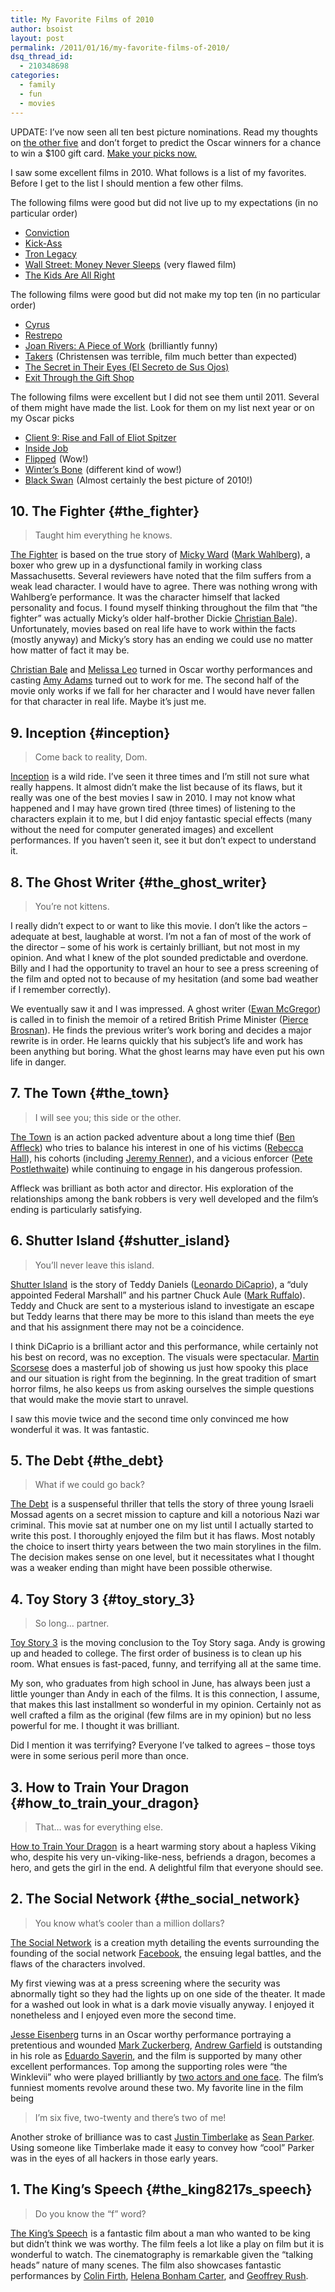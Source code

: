 ```yaml
---
title: My Favorite Films of 2010
author: bsoist
layout: post
permalink: /2011/01/16/my-favorite-films-of-2010/
dsq_thread_id:
  - 210348698
categories:
  - family
  - fun
  - movies
---
```

UPDATE: I&#8217;ve now seen all ten best picture nominations. Read my thoughts on [the other five][1] and don&#8217;t forget to predict the Oscar winners for a chance to win a $100 gift card. [Make your picks now.][2] 

I saw some excellent films in 2010. What follows is a list of my favorites. Before I get to the list I should mention a few other films. 

The following films were good but did not live up to my expectations (in no particular order)

  * <a rel="nofollow" href="http://www.amazon.com/gp/product/B004EQAVA0?ie=UTF8&#038;tag=weifyoasme-20&#038;linkCode=as2&#038;camp=1789&#038;creative=390957&#038;creativeASIN=B004EQAVA0">Conviction</a><img src="http://www.assoc-amazon.com/e/ir?t=weifyoasme-20&#038;l=as2&#038;o=1&#038;a=B004EQAVA0" width="1" height="1" border="0" alt="" style="border:none !important; margin:0px !important;" />
  * <a rel="nofollow" href="http://www.amazon.com/gp/product/B002ZG9846?ie=UTF8&#038;tag=weifyoasme-20&#038;linkCode=as2&#038;camp=1789&#038;creative=390957&#038;creativeASIN=B002ZG9846">Kick-Ass</a><img src="http://www.assoc-amazon.com/e/ir?t=weifyoasme-20&#038;l=as2&#038;o=1&#038;a=B002ZG9846" width="1" height="1" border="0" alt="" style="border:none !important; margin:0px !important;" />
  * <a rel="nofollow" href="http://www.amazon.com/gp/product/B002ZG99R2?ie=UTF8&#038;tag=weifyoasme-20&#038;linkCode=as2&#038;camp=1789&#038;creative=390957&#038;creativeASIN=B002ZG99R2">Tron Legacy</a><img src="http://www.assoc-amazon.com/e/ir?t=weifyoasme-20&#038;l=as2&#038;o=1&#038;a=B002ZG99R2" width="1" height="1" border="0" alt="" style="border:none !important; margin:0px !important;" />
  * <a rel="nofollow" href="http://www.amazon.com/gp/product/B004A2AN5G?ie=UTF8&#038;tag=weifyoasme-20&#038;linkCode=as2&#038;camp=1789&#038;creative=390957&#038;creativeASIN=B004A2AN5G">Wall Street: Money Never Sleeps</a><img src="http://www.assoc-amazon.com/e/ir?t=weifyoasme-20&#038;l=as2&#038;o=1&#038;a=B004A2AN5G" width="1" height="1" border="0" alt="" style="border:none !important; margin:0px !important;" /> (very flawed film)
  * <a rel="nofollow" href="http://www.amazon.com/gp/product/B003L20ICE?ie=UTF8&#038;tag=weifyoasme-20&#038;linkCode=as2&#038;camp=1789&#038;creative=390957&#038;creativeASIN=B003L20ICE">The Kids Are All Right</a><img src="http://www.assoc-amazon.com/e/ir?t=weifyoasme-20&#038;l=as2&#038;o=1&#038;a=B003L20ICE" width="1" height="1" border="0" alt="" style="border:none !important; margin:0px !important;" />

The following films were good but did not make my top ten (in no particular order)

  * <a rel="nofollow" href="http://www.amazon.com/gp/product/B0037QGRV0?ie=UTF8&#038;tag=weifyoasme-20&#038;linkCode=as2&#038;camp=1789&#038;creative=390957&#038;creativeASIN=B0037QGRV0">Cyrus</a><img src="http://www.assoc-amazon.com/e/ir?t=weifyoasme-20&#038;l=as2&#038;o=1&#038;a=B0037QGRV0" width="1" height="1" border="0" alt="" style="border:none !important; margin:0px !important;" />
  * <a rel="nofollow" href="http://www.amazon.com/gp/product/B0042KZJIC?ie=UTF8&#038;tag=weifyoasme-20&#038;linkCode=as2&#038;camp=1789&#038;creative=390957&#038;creativeASIN=B0042KZJIC">Restrepo</a><img src="http://www.assoc-amazon.com/e/ir?t=weifyoasme-20&#038;l=as2&#038;o=1&#038;a=B0042KZJIC" width="1" height="1" border="0" alt="" style="border:none !important; margin:0px !important;" />
  * <a rel="nofollow" href="http://www.amazon.com/gp/product/B00433KF1E?ie=UTF8&#038;tag=weifyoasme-20&#038;linkCode=as2&#038;camp=1789&#038;creative=390957&#038;creativeASIN=B00433KF1E">Joan Rivers: A Piece of Work</a><img src="http://www.assoc-amazon.com/e/ir?t=weifyoasme-20&#038;l=as2&#038;o=1&#038;a=B00433KF1E" width="1" height="1" border="0" alt="" style="border:none !important; margin:0px !important;" /> (brilliantly funny)
  * <a rel="nofollow" href="http://www.amazon.com/gp/product/B0021L8V2A?ie=UTF8&#038;tag=weifyoasme-20&#038;linkCode=as2&#038;camp=1789&#038;creative=390957&#038;creativeASIN=B0021L8V2A">Takers</a><img src="http://www.assoc-amazon.com/e/ir?t=weifyoasme-20&#038;l=as2&#038;o=1&#038;a=B0021L8V2A" width="1" height="1" border="0" alt="" style="border:none !important; margin:0px !important;" /> (Christensen was terrible, film much better than expected)
  * <a rel="nofollow" href="http://www.amazon.com/gp/product/B0036TGSJE?ie=UTF8&#038;tag=weifyoasme-20&#038;linkCode=as2&#038;camp=1789&#038;creative=390957&#038;creativeASIN=B0036TGSJE">The Secret in Their Eyes (El Secreto de Sus Ojos)</a><img src="http://www.assoc-amazon.com/e/ir?t=weifyoasme-20&#038;l=as2&#038;o=1&#038;a=B0036TGSJE" width="1" height="1" border="0" alt="" style="border:none !important; margin:0px !important;" />
  * <a rel="nofollow" href="http://www.amazon.com/gp/product/B00470MG06?ie=UTF8&#038;tag=weifyoasme-20&#038;linkCode=as2&#038;camp=1789&#038;creative=390957&#038;creativeASIN=B00470MG06">Exit Through the Gift Shop</a><img src="http://www.assoc-amazon.com/e/ir?t=weifyoasme-20&#038;l=as2&#038;o=1&#038;a=B00470MG06" width="1" height="1" border="0" alt="" style="border:none !important; margin:0px !important;" />

The following films were excellent but I did not see them until 2011. Several of them might have made the list. Look for them on my list next year or on my Oscar picks

  * <a rel="nofollow" href="http://www.amazon.com/gp/product/B0047UJBJK?ie=UTF8&#038;tag=weifyoasme-20&#038;linkCode=as2&#038;camp=1789&#038;creative=390957&#038;creativeASIN=B0047UJBJK">Client 9: Rise and Fall of Eliot Spitzer</a><img src="http://www.assoc-amazon.com/e/ir?t=weifyoasme-20&#038;l=as2&#038;o=1&#038;a=B0047UJBJK" width="1" height="1" border="0" alt="" style="border:none !important; margin:0px !important;" />
  * <a rel="nofollow" href="http://www.amazon.com/gp/product/B0041KKYBA?ie=UTF8&#038;tag=weifyoasme-20&#038;linkCode=as2&#038;camp=1789&#038;creative=390957&#038;creativeASIN=B0041KKYBA">Inside Job</a><img src="http://www.assoc-amazon.com/e/ir?t=weifyoasme-20&#038;l=as2&#038;o=1&#038;a=B0041KKYBA" width="1" height="1" border="0" alt="" style="border:none !important; margin:0px !important;" />
  * <a rel="nofollow" href="http://www.amazon.com/gp/product/B002ZG97KG?ie=UTF8&#038;tag=weifyoasme-20&#038;linkCode=as2&#038;camp=1789&#038;creative=390957&#038;creativeASIN=B002ZG97KG">Flipped</a><img src="http://www.assoc-amazon.com/e/ir?t=weifyoasme-20&#038;l=as2&#038;o=1&#038;a=B002ZG97KG" width="1" height="1" border="0" alt="" style="border:none !important; margin:0px !important;" /> (Wow!)
  * <a rel="nofollow" href="http://www.amazon.com/gp/product/B003EYVXTG?ie=UTF8&#038;tag=weifyoasme-20&#038;linkCode=as2&#038;camp=1789&#038;creative=390957&#038;creativeASIN=B003EYVXTG">Winter&#8217;s Bone</a><img src="http://www.assoc-amazon.com/e/ir?t=weifyoasme-20&#038;l=as2&#038;o=1&#038;a=B003EYVXTG" width="1" height="1" border="0" alt="" style="border:none !important; margin:0px !important;" /> (different kind of wow!)
  * <a rel="nofollow" href="http://www.amazon.com/gp/product/B0041KKYEM?ie=UTF8&#038;tag=weifyoasme-20&#038;linkCode=as2&#038;camp=1789&#038;creative=390957&#038;creativeASIN=B0041KKYEM">Black Swan</a><img src="http://www.assoc-amazon.com/e/ir?t=weifyoasme-20&#038;l=as2&#038;o=1&#038;a=B0041KKYEM" width="1" height="1" border="0" alt="" style="border:none !important; margin:0px !important;" /> (Almost certainly the best picture of 2010!)

## 10. The Fighter {#the_fighter}

> Taught him everything he knows.

<a rel="nofollow" href="http://www.amazon.com/gp/product/B003UESJHO?ie=UTF8&tag=weifyoasme-20&linkCode=as2&camp=1789&creative=390957&creativeASIN=B003UESJHO">The Fighter</a><img src="http://www.assoc-amazon.com/e/ir?t=weifyoasme-20&l=as2&o=1&a=B003UESJHO" width="1" height="1" border="0" alt="" style="border:none !important; margin:0px !important;" /> is based on the true story of <a rel="nofollow" href="http://en.wikipedia.org/wiki/Micky_Ward">Micky Ward</a> (<a rel="nofollow" href="http://www.imdb.com/name/nm0000242/">Mark Wahlberg</a>), a boxer who grew up in a dysfunctional family in working class Massachusetts. Several reviewers have noted that the film suffers from a weak lead character. I would have to agree. There was nothing wrong with Wahlberg&#8217;e performance. It was the character himself that lacked personality and focus. I found myself thinking throughout the film that &#8220;the fighter&#8221; was actually Micky&#8217;s older half-brother Dickie <a rel="nofollow" href="http://www.imdb.com/name/nm0000288/">Christian Bale</a>). Unfortunately, movies based on real life have to work within the facts (mostly anyway) and Micky&#8217;s story has an ending we could use no matter how matter of fact it may be.

<a rel="nofollow" href="http://www.imdb.com/name/nm0000288/">Christian Bale</a> and <a rel="nofollow" href="http://www.imdb.com/name/nm0502425/">Melissa Leo</a> turned in Oscar worthy performances and casting <a rel="nofollow" href="http://www.imdb.com/name/nm0010736/">Amy Adams</a> turned out to work for me. The second half of the movie only works if we fall for her character and I would have never fallen for that character in real life. Maybe it&#8217;s just me.

## 9. Inception {#inception}

> Come back to reality, Dom.

<a rel="nofollow" href="http://www.amazon.com/gp/product/B002ZG981E?ie=UTF8&tag=weifyoasme-20&linkCode=as2&camp=1789&creative=390957&creativeASIN=B002ZG981E">Inception</a><img src="http://www.assoc-amazon.com/e/ir?t=weifyoasme-20&l=as2&o=1&a=B002ZG981E" width="1" height="1" border="0" alt="" style="border:none !important; margin:0px !important;" /> is a wild ride. I&#8217;ve seen it three times and I&#8217;m still not sure what really happens. It almost didn&#8217;t make the list because of its flaws, but it really was one of the best movies I saw in 2010. I may not know what happened and I may have grown tired (three times) of listening to the characters explain it to me, but I did enjoy fantastic special effects (many without the need for computer generated images) and excellent performances. If you haven&#8217;t seen it, see it but don&#8217;t expect to understand it.

## 8. The Ghost Writer {#the_ghost_writer}

> You&#8217;re not kittens.

I really didn&#8217;t expect to or want to like this movie. I don&#8217;t like the actors &#8211; adequate at best, laughable at worst. I&#8217;m not a fan of most of the work of the director &#8211; some of his work is certainly brilliant, but not most in my opinion. And what I knew of the plot sounded predictable and overdone. Billy and I had the opportunity to travel an hour to see a press screening of the film and opted not to because of my hesitation (and some bad weather if I remember correctly).

We eventually saw it and I was impressed. A ghost writer (<a rel="nofollow" href="http://www.imdb.com/name/nm0000191/">Ewan McGregor</a>) is called in to finish the memoir of a retired British Prime Minister (<a rel="nofollow" href="http://www.imdb.com/name/nm0000112/">Pierce Brosnan</a>). He finds the previous writer&#8217;s work boring and decides a major rewrite is in order. He learns quickly that his subject&#8217;s life and work has been anything but boring. What the ghost learns may have even put his own life in danger.

## 7. The Town {#the_town}

> I will see you; this side or the other.

<a rel="nofollow" href="http://www.amazon.com/gp/product/B002ZG99NG?ie=UTF8&tag=weifyoasme-20&linkCode=as2&camp=1789&creative=390957&creativeASIN=B002ZG99NG">The Town</a><img src="http://www.assoc-amazon.com/e/ir?t=weifyoasme-20&l=as2&o=1&a=B002ZG99NG" width="1" height="1" border="0" alt="" style="border:none !important; margin:0px !important;" /> is an action packed adventure about a long time thief (<a rel="nofollow" href="http://www.imdb.com/name/nm0000255/">Ben Affleck</a>) who tries to balance his interest in one of his victims (<a rel="nofollow" href="http://www.imdb.com/name/nm0356017/">Rebecca Hall</a>), his cohorts (including <a rel="nofollow" href="http://www.imdb.com/name/nm0719637/">Jeremy Renner</a>), and a vicious enforcer (<a rel="nofollow" href="http://www.imdb.com/name/nm0000592/">Pete Postlethwaite</a>) while continuing to engage in his dangerous profession. 

Affleck was brilliant as both actor and director. His exploration of the relationships among the bank robbers is very well developed and the film&#8217;s ending is particularly satisfying.

## 6. Shutter Island {#shutter_island}

> You&#8217;ll never leave this island.

<a rel="nofollow" href="http://www.amazon.com/gp/product/B001GCUO5M?ie=UTF8&tag=weifyoasme-20&linkCode=as2&camp=1789&creative=390957&creativeASIN=B001GCUO5M">Shutter Island</a><img src="http://www.assoc-amazon.com/e/ir?t=weifyoasme-20&l=as2&o=1&a=B001GCUO5M" width="1" height="1" border="0" alt="" style="border:none !important; margin:0px !important;" /> is the story of Teddy Daniels (<a rel="nofollow" href="http://www.imdb.com/name/nm0000138/">Leonardo DiCaprio</a>), a &#8220;duly appointed Federal Marshall&#8221; and his partner Chuck Aule (<a rel="nofollow" href="http://www.imdb.com/name/nm0749263/">Mark Ruffalo</a>). Teddy and Chuck are sent to a mysterious island to investigate an escape but Teddy learns that there may be more to this island than meets the eye and that his assignment there may not be a coincidence. 

I think DiCaprio is a brilliant actor and this performance, while certainly not his best on record, was no exception. The visuals were spectacular. <a rel="nofollow" href="http://www.imdb.com/name/nm0000217/">Martin Scorsese</a> does a masterful job of showing us just how spooky this place and our situation is right from the beginning. In the great tradition of smart horror films, he also keeps us from asking ourselves the simple questions that would make the movie start to unravel. 

I saw this movie twice and the second time only convinced me how wonderful it was. It was fantastic.

## 5. The Debt {#the_debt}

> What if we could go back?

<a rel="nofollow" href="http://www.amazon.com/gp/product/B003Y5H4Y8?ie=UTF8&tag=weifyoasme-20&linkCode=as2&camp=1789&creative=390957&creativeASIN=B003Y5H4Y8">The Debt</a><img src="http://www.assoc-amazon.com/e/ir?t=weifyoasme-20&l=as2&o=1&a=B003Y5H4Y8" width="1" height="1" border="0" alt="" style="border:none !important; margin:0px !important;" /> is a suspenseful thriller that tells the story of three young Israeli Mossad agents on a secret mission to capture and kill a notorious Nazi war criminal. This movie sat at number one on my list until I actually started to write this post. I thoroughly enjoyed the film but it has flaws. Most notably the choice to insert thirty years between the two main storylines in the film. The decision makes sense on one level, but it necessitates what I thought was a weaker ending than might have been possible otherwise. 

## 4. Toy Story 3 {#toy_story_3}

> So long&#8230; partner.

<a rel="nofollow" href="http://www.amazon.com/gp/product/B00275EHJG?ie=UTF8&tag=weifyoasme-20&linkCode=as2&camp=1789&creative=390957&creativeASIN=B00275EHJG">Toy Story 3</a><img src="http://www.assoc-amazon.com/e/ir?t=weifyoasme-20&l=as2&o=1&a=B00275EHJG" width="1" height="1" border="0" alt="" style="border:none !important; margin:0px !important;" /> is the moving conclusion to the Toy Story saga. Andy is growing up and headed to college. The first order of business is to clean up his room. What ensues is fast-paced, funny, and terrifying all at the same time. 

My son, who graduates from high school in June, has always been just a little younger than Andy in each of the films. It is this connection, I assume, that makes this last installment so wonderful in my opinion. Certainly not as well crafted a film as the original (few films are in my opinion) but no less powerful for me. I thought it was brilliant. 

Did I mention it was terrifying? Everyone I&#8217;ve talked to agrees &#8211; those toys were in some serious peril more than once. 

## 3. How to Train Your Dragon {#how_to_train_your_dragon}

> That&#8230; was for everything else.

<a rel="nofollow" href="http://www.amazon.com/gp/product/B002ZG97YM?ie=UTF8&tag=weifyoasme-20&linkCode=as2&camp=1789&creative=390957&creativeASIN=B002ZG97YM">How to Train Your Dragon</a><img src="http://www.assoc-amazon.com/e/ir?t=weifyoasme-20&l=as2&o=1&a=B002ZG97YM" width="1" height="1" border="0" alt="" style="border:none !important; margin:0px !important;" /> is a heart warming story about a hapless Viking who, despite his very un-viking-like-ness, befriends a dragon, becomes a hero, and gets the girl in the end. A delightful film that everyone should see.

## 2. The Social Network {#the_social_network}

> You know what&#8217;s cooler than a million dollars?

<a rel="nofollow" href="http://www.amazon.com/gp/product/B0034G4P7G?ie=UTF8&tag=weifyoasme-20&linkCode=as2&camp=1789&creative=390957&creativeASIN=B0034G4P7G">The Social Network</a><img src="http://www.assoc-amazon.com/e/ir?t=weifyoasme-20&l=as2&o=1&a=B0034G4P7G" width="1" height="1" border="0" alt="" style="border:none !important; margin:0px !important;" /> is a creation myth detailing the events surrounding the founding of the social network <a rel="nofollow" href="http://facebook.com">Facebook</a>, the ensuing legal battles, and the flaws of the characters involved. 

My first viewing was at a press screening where the security was abnormally tight so they had the lights up on one side of the theater. It made for a washed out look in what is a dark movie visually anyway. I enjoyed it nonetheless and I enjoyed even more the second time. 

<a rel="nofollow" href="http://www.imdb.com/name/nm0251986/">Jesse Eisenberg</a> turns in an Oscar worthy performance portraying a pretentious and wounded <a rel="nofollow" href="http://en.wikipedia.org/wiki/Mark_Zuckerberg">Mark Zuckerberg</a>, <a rel="nofollow" href="http://www.imdb.com/name/nm1940449/">Andrew Garfield</a> is outstanding in his role as <a rel="nofollow" href="http://en.wikipedia.org/wiki/Eduardo_Saverin">Eduardo Saverin</a>, and the film is supported by many other excellent performances. Top among the supporting roles were &#8220;the Winklevii&#8221; who were played brilliantly by <a rel="nofollow" href="http://www.washingtonpost.com/wp-dyn/content/article/2010/09/30/AR2010093002654.html">two actors and one face</a>. The film&#8217;s funniest moments revolve around these two. My favorite line in the film being 

> I&#8217;m six five, two-twenty and there&#8217;s two of me!

Another stroke of brilliance was to cast <a rel="nofollow" href="http://www.imdb.com/name/nm0005493/">Justin Timberlake</a> as <a rel="nofollow" href="http://en.wikipedia.org/wiki/Sean_Parker">Sean Parker</a>. Using someone like Timberlake made it easy to convey how &#8220;cool&#8221; Parker was in the eyes of all hackers in those early years. 

## 1. The King&#8217;s Speech {#the_king8217s_speech}

> Do you know the &#8220;f&#8221; word?

<a rel="nofollow" href="http://www.amazon.com/gp/product/B003UESJH4?ie=UTF8&tag=weifyoasme-20&linkCode=as2&camp=1789&creative=390957&creativeASIN=B003UESJH4">The King&#8217;s Speech</a><img src="http://www.assoc-amazon.com/e/ir?t=weifyoasme-20&l=as2&o=1&a=B003UESJH4" width="1" height="1" border="0" alt="" style="border:none !important; margin:0px !important;" /> is a fantastic film about a man who wanted to be king but didn&#8217;t think we was worthy. The film feels a lot like a play on film but it is wonderful to watch. The cinematography is remarkable given the &#8220;talking heads&#8221; nature of many scenes. The film also showcases fantastic performances by <a rel="nofollow" href="http://www.imdb.com/name/nm0000147/">Colin Firth</a>, <a rel="nofollow" href="http://www.imdb.com/name/nm0000307/">Helena Bonham Carter</a>, and <a rel="nofollow" href="http://www.imdb.com/name/nm0001691/">Geoffrey Rush</a>.

 [1]: http://whsjr.soistmann.com/oped/2011/02/05/the-other-five/
 [2]: http://theoscarsgame.com/
